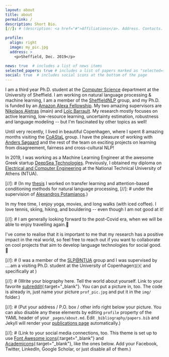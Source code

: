 ```yaml
---
layout: about
title: about
permalink: /
description: Short Bio.
[//]: # (description: <a href="#">Affiliations</a>. Address. Contacts. Moto. Etc.)

profile:
  align: right
  image: my_pic.jpg
  address: >
    <p>Sheffield, Dec. 2019</p>

news: true  # includes a list of news items
selected_papers: true # includes a list of papers marked as "selected={true}"
social: true  # includes social icons at the bottom of the page
---
```


I am a third year Ph.D. student at the [Computer Science](https://www.sheffield.ac.uk/dcs) department at the University of Sheffield. 
I am working on natural language processing & machine learning, 
I am a member of the [SheffieldNLP](https://twitter.com/sheffieldnlp?lang=en) group,
and my Ph.D. is funded by an [Amazon Alexa Fellowship](https://developer.amazon.com/en-US/alexa/alexa-startups/alexa-fund/alexa-fellowship/graduate).
My two amazing supervisors are [Nikolaos Aletras](http://nikosaletras.com/) (main) and [Loïc Barrault](https://loicbarrault.github.io/).
My research mostly focuses on active learning, low-resource learning, uncertainty estimation, robustness and language modeling 
-- but I'm fascinated by other topics as well! 


Until very recently, I lived in beautiful Copenhagen, where I spent 8 amazing months visiting the [CoAStaL](https://coastalcph.github.io/) group. 
I have the pleasure of working with [Anders Søgaard](https://anderssoegaard.github.io/) and the rest of the team on exciting projects on learning from disagreement, fairness and cross-cultural NLP!

In 2019, I was working as a Machine Learning Engineer at the awesome Greek startup [DeepSea Technologies](https://www.deepsea.ai/). 
Previously, I obtained my diploma on [Electrical and Computer Engineering](https://www.ece.ntua.gr/en)
at the National Technical University of Athens (NTUA).

[//]: # (In my [thesis](http://artemis.cslab.ece.ntua.gr:8080/jspui/bitstream/123456789/17295/1/Eng_Thesis_Kate.pdf) I worked on transfer  learning  and  attention-based  conditioning  methods  for natural language processing, 
[//]: # under the supervision of [Alexandros Potamianos](https://scholar.google.com/citations?user=pBQViyUAAAAJ&hl=en).)

In my free time, I enjoy yoga, movies, and long walks (with iced coffee). I love tennis, skiing, hiking, and bouldering -- even though I am not good at it! 

[//]: # I am generally looking forward to the post-Covid era, when we will be able to enjoy travelling again.🦋

I've come to realise that it is important to me that my research has a positive impact in the real world, so feel free to reach out if you want to collaborate on cool projects that aim to develop language technologies for social good.🦋


[//]: # (I was a member of the [SLP@NTUA](https://slp-ntua.github.io/team/) group and I was supervised by ....am a visiting Ph.D. student at the University of Copenhagen🇩🇰 and specifically at )

[//]: # (Write your biography here. Tell the world about yourself. Link to your favorite [subreddit](http://reddit.com){:target="\_blank"}. You can put a picture in, too. The code is already in, just name your picture `prof_pic.jpg` and put it in the `img/` folder.)

[//]: # (Put your address / P.O. box / other info right below your picture. You can also disable any these elements by editing `profile` property of the YAML header of your `_pages/about.md`. Edit `_bibliography/papers.bib` and Jekyll will render your [publications page](/al-folio/publications/) automatically.)

[//]: # (Link to your social media connections, too. This theme is set up to use [Font Awesome icons](http://fortawesome.github.io/Font-Awesome/){:target="\_blank"} and [Academicons](https://jpswalsh.github.io/academicons/){:target="\_blank"}, like the ones below. Add your Facebook, Twitter, LinkedIn, Google Scholar, or just disable all of them.)